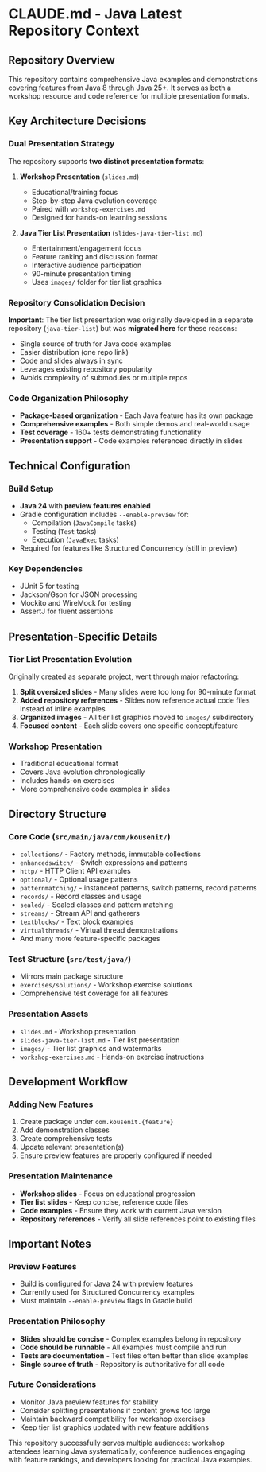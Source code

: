 # CLAUDE.md - Java Latest Repository Context

## Repository Overview

This repository contains comprehensive Java examples and demonstrations covering features from Java 8 through Java 25+. It serves as both a workshop resource and code reference for multiple presentation formats.

## Key Architecture Decisions

### Dual Presentation Strategy
The repository supports **two distinct presentation formats**:

1. **Workshop Presentation** (`slides.md`)
   - Educational/training focus
   - Step-by-step Java evolution coverage
   - Paired with `workshop-exercises.md`
   - Designed for hands-on learning sessions

2. **Java Tier List Presentation** (`slides-java-tier-list.md`)
   - Entertainment/engagement focus  
   - Feature ranking and discussion format
   - Interactive audience participation
   - 90-minute presentation timing
   - Uses `images/` folder for tier list graphics

### Repository Consolidation Decision
**Important**: The tier list presentation was originally developed in a separate repository (`java-tier-list`) but was **migrated here** for these reasons:
- Single source of truth for Java code examples
- Easier distribution (one repo link)
- Code and slides always in sync
- Leverages existing repository popularity
- Avoids complexity of submodules or multiple repos

### Code Organization Philosophy
- **Package-based organization** - Each Java feature has its own package
- **Comprehensive examples** - Both simple demos and real-world usage
- **Test coverage** - 160+ tests demonstrating functionality
- **Presentation support** - Code examples referenced directly in slides

## Technical Configuration

### Build Setup
- **Java 24** with **preview features enabled**
- Gradle configuration includes `--enable-preview` for:
  - Compilation (`JavaCompile` tasks)
  - Testing (`Test` tasks) 
  - Execution (`JavaExec` tasks)
- Required for features like Structured Concurrency (still in preview)

### Key Dependencies
- JUnit 5 for testing
- Jackson/Gson for JSON processing
- Mockito and WireMock for testing
- AssertJ for fluent assertions

## Presentation-Specific Details

### Tier List Presentation Evolution
Originally created as separate project, went through major refactoring:
1. **Split oversized slides** - Many slides were too long for 90-minute format
2. **Added repository references** - Slides now reference actual code files instead of inline examples
3. **Organized images** - All tier list graphics moved to `images/` subdirectory
4. **Focused content** - Each slide covers one specific concept/feature

### Workshop Presentation  
- Traditional educational format
- Covers Java evolution chronologically
- Includes hands-on exercises
- More comprehensive code examples in slides

## Directory Structure

### Core Code (`src/main/java/com/kousenit/`)
- `collections/` - Factory methods, immutable collections
- `enhancedswitch/` - Switch expressions and patterns  
- `http/` - HTTP Client API examples
- `optional/` - Optional usage patterns
- `patternmatching/` - instanceof patterns, switch patterns, record patterns
- `records/` - Record classes and usage
- `sealed/` - Sealed classes and pattern matching
- `streams/` - Stream API and gatherers
- `textblocks/` - Text block examples  
- `virtualthreads/` - Virtual thread demonstrations
- And many more feature-specific packages

### Test Structure (`src/test/java/`)
- Mirrors main package structure
- `exercises/solutions/` - Workshop exercise solutions
- Comprehensive test coverage for all features

### Presentation Assets
- `slides.md` - Workshop presentation
- `slides-java-tier-list.md` - Tier list presentation  
- `images/` - Tier list graphics and watermarks
- `workshop-exercises.md` - Hands-on exercise instructions

## Development Workflow

### Adding New Features
1. Create package under `com.kousenit.{feature}`
2. Add demonstration classes
3. Create comprehensive tests
4. Update relevant presentation(s)
5. Ensure preview features are properly configured if needed

### Presentation Maintenance
- **Workshop slides** - Focus on educational progression
- **Tier list slides** - Keep concise, reference code files
- **Code examples** - Ensure they work with current Java version
- **Repository references** - Verify all slide references point to existing files

## Important Notes

### Preview Features
- Build is configured for Java 24 with preview features
- Currently used for Structured Concurrency examples
- Must maintain `--enable-preview` flags in Gradle build

### Presentation Philosophy  
- **Slides should be concise** - Complex examples belong in repository
- **Code should be runnable** - All examples must compile and run
- **Tests are documentation** - Test files often better than slide examples
- **Single source of truth** - Repository is authoritative for all code

### Future Considerations
- Monitor Java preview features for stability
- Consider splitting presentations if content grows too large  
- Maintain backward compatibility for workshop exercises
- Keep tier list graphics updated with new feature additions

This repository successfully serves multiple audiences: workshop attendees learning Java systematically, conference audiences engaging with feature rankings, and developers looking for practical Java examples.